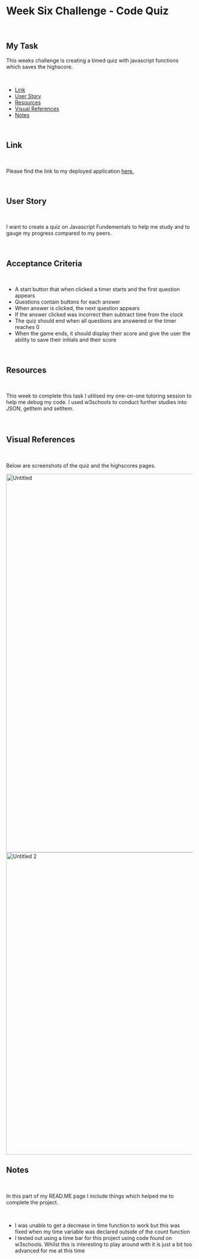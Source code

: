 # <h1>Week Six Challenge - Code Quiz</h1>
  <br/>
 <h2>My Task</h2> 
   <p>This weeks challenge is creating a timed quiz with javascript functions which saves the highscore.</p>
  
 <br/>
  <ul>
    <li><a href="https://github.com/tyrkgithub/code-quiz/blob/main/README.md#link">Link</a></li>
    <li><a href="https://github.com/tyrkgithub/code-quiz/blob/main/README.md#acceptance-criteria">User Story</a></li>
    <li><a href="https://github.com/tyrkgithub/code-quiz/blob/main/README.md#resources">Resources</a></li>
    <li><a href="https://github.com/tyrkgithub/code-quiz/blob/main/README.md#visual-references">Visual References</a></li>
    <li><a href="https://github.com/tyrkgithub/code-quiz/blob/main/README.md#notes">Notes</a></li>
  
  </ul>
  <br/>
  
 <h2>Link</h2>
  
  <br/>
  
  <p> Please find the link to my deployed application <a href="https://tyrkgithub.github.io/bootstrap-portfolio](https://tyrkgithub.github.io/Code-Quiz">here.</a> </p>
  
  <br/>
  
 <h2>User Story</h2>
  
  <br/>
  
  <p>I want to create a quiz on Javascript Fundementals to help me study and to gauge my progress compared to my peers.<br/>
  </p>
  
  <br/>
  
<h2>Acceptance Criteria</h2>

  <br/>
  
  <ul>
    <li>A start button that when clicked a timer starts and the first question appears</li>
    <li>Questions contain buttons for each answer</li>
    <li>When answer is clicked, the next question appears</li>
    <li>If the answer clicked was incorrect then subtract time from the clock</li>
    <li>The quiz should end when all questions are answered or the timer reaches 0</li>
    <li>When the game ends, it should display their score and give the user the ability to save their initials and their score</li>
  </ul>
  
  <br/>

<h2>Resources</h2>

  <br/>
 
  <p>This week to complete this task I utilised my one-on-one tutoring session to help me debug my code. I used w3schools to conduct further studies into JSON, getItem and setItem.<br/>
 <br/>
  
  <br/>

 <h2>Visual References</h2>
 
  <br/>

  <p>Below are screenshots of the quiz and the highscores pages.</p>

<img width="1019" alt="Untitled" src="https://user-images.githubusercontent.com/118772733/214346981-5f11bd53-2a9a-4b5b-9b75-0d93767b0e4b.png">

<img width="814" alt="Untitled 2" src="https://user-images.githubusercontent.com/118772733/214346985-fc8ff302-f965-4446-b125-492c0aadc576.png">



  <br/>
   
 <h2>Notes</h2>
 

  <br/>
  
  <p>In this part of my READ.ME page I include things which helped me to complete the project.</p>
  
  <br/>
  
  <ul>
   <li>I was unable to get a decrease in time function to work but this was fixed when my time variable was declared outside of the count function</li>
   <li>I tested out using a time bar for this project using code found on w3schools. Whilst this is interesting to play around with it is just a bit too advanced for me at this time</li>

